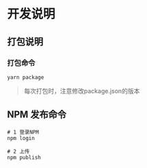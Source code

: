 # 开发说明

## 打包说明
### 打包命令
```hash
yarn package

```
> 每次打包时，注意修改package.json的版本

## NPM 发布命令
```
# 1 登录NPM
npm login

# 2 上传
npm publish
```